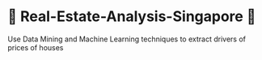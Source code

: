 # :hotel: Real-Estate-Analysis-Singapore :hotel:
Use Data Mining and Machine Learning techniques to extract drivers of prices of houses


